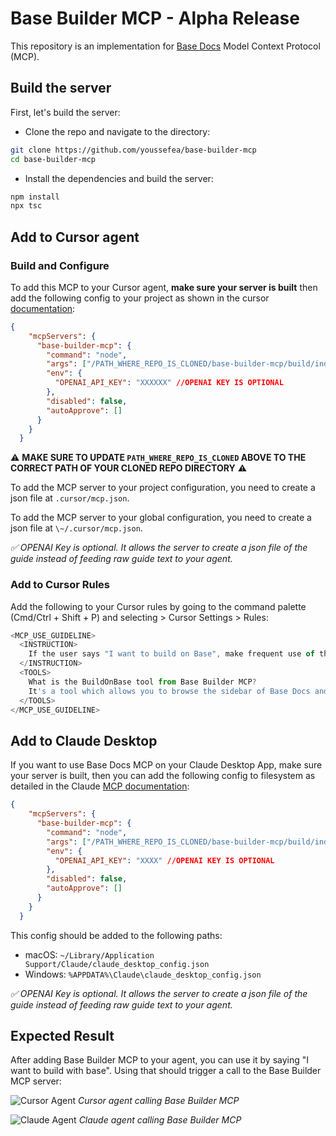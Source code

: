 # Base Builder MCP - Alpha Release

This repository is an implementation for [Base Docs](https://docs.base.org) Model Context Protocol (MCP).

## Build the server

First, let's build the server:

- Clone the repo and navigate to the directory:

```bash
git clone https://github.com/youssefea/base-builder-mcp
cd base-builder-mcp
```

- Install the dependencies and build the server:

```bash
npm install
npx tsc
```

## Add to Cursor agent

### Build and Configure

To add this MCP to your Cursor agent, **make sure your server is built** then add the following config to your project as shown in the cursor [documentation](https://docs.cursor.com/context/model-context-protocol):

```json
{
    "mcpServers": {
      "base-builder-mcp": {
        "command": "node",
        "args": ["/PATH_WHERE_REPO_IS_CLONED/base-builder-mcp/build/index.js"],
        "env": {
          "OPENAI_API_KEY": "XXXXXX" //OPENAI KEY IS OPTIONAL
        },
        "disabled": false,
        "autoApprove": []
      }
    }
  }
```

⚠️ **MAKE SURE TO UPDATE `PATH_WHERE_REPO_IS_CLONED` ABOVE TO THE CORRECT PATH OF YOUR CLONED REPO DIRECTORY** ⚠️

To add the MCP server to your project configuration, you need to create a json file at `.cursor/mcp.json`.

To add the MCP server to your global configuration, you need to create a json file at `\~/.cursor/mcp.json`.

*✅ OPENAI Key is optional. It allows the server to create a json file of the guide instead of feeding raw guide text to your agent.*

### Add to Cursor Rules

Add the following to your Cursor rules by going to the command palette (Cmd/Ctrl + Shift + P) and selecting > Cursor Settings > Rules:

```js
<MCP_USE_GUIDELINE>
  <INSTRUCTION>
    If the user says "I want to build on Base", make frequent use of the BuildOnBase MCP tool from Base-Docs MCP.
  </INSTRUCTION>
  <TOOLS>
    What is the BuildOnBase tool from Base Builder MCP?
    It's a tool which allows you to browse the sidebar of Base Docs and find the relevant guides to Build on Base. If you run this tool and you get an error because the guide is not found, try other guides from the sidebar.
  </TOOLS>
</MCP_USE_GUIDELINE>
```

## Add to Claude Desktop

If you want to use Base Docs MCP on your Claude Desktop App, make sure your server is built, then you can add the following config to filesystem as detailed in the Claude [MCP documentation](https://modelcontextprotocol.io/quickstart/user):

```json
{
    "mcpServers": {
      "base-builder-mcp": {
        "command": "node",
        "args": ["/PATH_WHERE_REPO_IS_CLONED/base-builder-mcp/build/index.js"],
        "env": {
          "OPENAI_API_KEY": "XXXX" //OPENAI KEY IS OPTIONAL
        },
        "disabled": false,
        "autoApprove": []
      }
    }
  }
```
This config should be added to the following paths:

- macOS: `~/Library/Application Support/Claude/claude_desktop_config.json`
- Windows: `%APPDATA%\Claude\claude_desktop_config.json`

*✅ OPENAI Key is optional. It allows the server to create a json file of the guide instead of feeding raw guide text to your agent.*

## Expected Result

After adding Base Builder MCP to your agent, you can use it by saying "I want to build with base". Using that should trigger a call to the Base Builder MCP server:

 ![Cursor Agent](https://i.imgur.com/uSp0vOG.png)
 *Cursor agent calling Base Builder MCP*

![Claude Agent](https://i.imgur.com/WNdcToq.png)
 *Claude agent calling Base Builder MCP*
